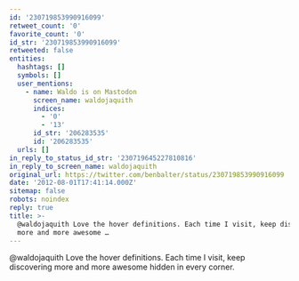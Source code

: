 ```yaml
---
id: '230719853990916099'
retweet_count: '0'
favorite_count: '0'
id_str: '230719853990916099'
retweeted: false
entities:
  hashtags: []
  symbols: []
  user_mentions:
    - name: Waldo is on Mastodon
      screen_name: waldojaquith
      indices:
        - '0'
        - '13'
      id_str: '206283535'
      id: '206283535'
  urls: []
in_reply_to_status_id_str: '230719645227810816'
in_reply_to_screen_name: waldojaquith
original_url: https://twitter.com/benbalter/status/230719853990916099
date: '2012-08-01T17:41:14.000Z'
sitemap: false
robots: noindex
reply: true
title: >-
  @waldojaquith Love the hover definitions. Each time I visit, keep discovering
  more and more awesome …
---
```


@waldojaquith Love the hover definitions. Each time I visit, keep discovering more and more awesome hidden in every corner.